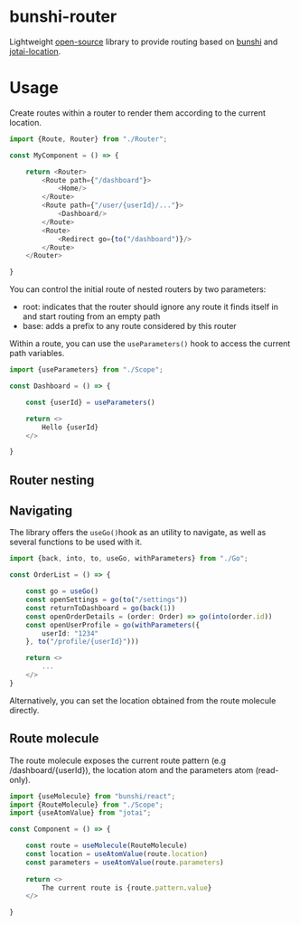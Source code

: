 # bunshi-router

Lightweight [open-source]("https://github.com/arthureffting/bunshi-router") library to provide routing based on [bunshi](https://www.bunshi.org/) and [jotai-location](https://github.com/jotaijs/jotai-location).

# Usage

Create routes within a router to render them according to the current location.

```typescript jsx
import {Route, Router} from "./Router";

const MyComponent = () => {

    return <Router>
        <Route path={"/dashboard"}>
            <Home/>
        </Route>
        <Route path={"/user/{userId}/..."}>
            <Dashboard/>
        </Route>
        <Route>
            <Redirect go={to("/dashboard")}/>
        </Route>
    </Router>

}

```

You can control the initial route of nested routers by two parameters:
- root: indicates that the router should ignore any route it finds itself in and start routing from an empty path
- base: adds a prefix to any route considered by this router

Within a route, you can use the `useParameters()` hook to access the current path variables.

````typescript jsx
import {useParameters} from "./Scope";

const Dashboard = () => {

    const {userId} = useParameters()

    return <>
        Hello {userId}
    </>

}
````

## Router nesting



## Navigating

The library offers the `useGo()`hook as an utility to navigate, as well as several functions to be used with it.

```typescript jsx
import {back, into, to, useGo, withParameters} from "./Go";

const OrderList = () => {

    const go = useGo()
    const openSettings = go(to("/settings"))
    const returnToDashboard = go(back(1))
    const openOrderDetails = (order: Order) => go(into(order.id))
    const openUserProfile = go(withParameters({
        userId: "1234"
    }, to("/profile/{userId}")))

    return <>
        ...
    </>
}
```

Alternatively, you can set the location obtained from the route molecule directly.


## Route molecule

The route molecule exposes the current route pattern (e.g /dashboard/{userId}), the location atom and the parameters atom (read-only).

```typescript jsx
import {useMolecule} from "bunshi/react";
import {RouteMolecule} from "./Scope";
import {useAtomValue} from "jotai";

const Component = () => {

    const route = useMolecule(RouteMolecule)
    const location = useAtomValue(route.location)
    const parameters = useAtomValue(route.parameters)
    
    return <>
        The current route is {route.pattern.value}
    </>

}

```
